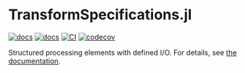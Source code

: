# TransformSpecifications.jl

[![docs](https://img.shields.io/badge/docs-stable-blue.svg)](https://beacon-biosignals.github.io/TransformSpecifications.jl/stable)
[![docs](https://img.shields.io/badge/docs-dev-blue.svg)](https://beacon-biosignals.github.io/TransformSpecifications.jl/dev)
[![CI](https://github.com/beacon-biosignals/TransformSpecifications.jl/actions/workflows/TransformSpecifications_CI.yml/badge.svg)](https://github.com/beacon-biosignals/TransformSpecifications.jl/actions/workflows/TransformSpecifications_CI.yml)
[![codecov](https://codecov.io/gh/beacon-biosignals/TransformSpecifications.jl/branch/main/graph/badge.svg?token=CODECOVTOKEN)](https://app.codecov.io/gh/beacon-biosignals/TransformSpecifications.jl)

Structured processing elements with defined I/O. For details, see [the documentation](https://beacon-biosignals.github.io/TransformSpecifications.jl/stable).
